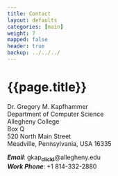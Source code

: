 ```yaml
---
title: Contact 
layout: defaults
categories: [main]
weight: 7
mapped: false
header: true
backup: ../../../
---
```

 
# {{page.title}}

Dr. Gregory M. Kapfhammer <br> 
Department of Computer Science <br>
Allegheny College <br>
Box Q <br>
520 North Main Street <br>
Meadville, Pennsylvania, USA 16335 <br>

***Email***: <html>
gkap<a href="http://mailhide.recaptcha.net/d?k=01Ea13AhiVM-_wnj4mbPD28g==&amp;c=2NoWTc3W4Xl8FzmZOSUGn4S5gSGIAkd_wgzq_CWIWHo=" onclick="window.open('http://mailhide.recaptcha.net/d?k=01Ea13AhiVM-_wnj4mbPD28g==&amp;c=2NoWTc3W4Xl8FzmZOSUGn4S5gSGIAkd_wgzq_CWIWHo=', '', 'toolbar=0,scrollbars=0,location=0,statusbar=0,menubar=0,resizable=0,width=500,height=300'); return false;" title="Reveal G. Kapfhammer's E-mail Address"><b><sub>click!</sub></b></a>@allegheny.edu <br>
***Work Phone***: +1 814-332-2880
